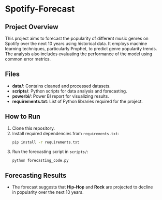 # Spotify-Forecast

## Project Overview
This project aims to forecast the popularity of different music genres on Spotify over the next 10 years using historical data. It employs machine learning techniques, particularly Prophet, to predict genre popularity trends. The analysis also includes evaluating the performance of the model using common error metrics.

## Files
- **data/**: Contains cleaned and processed datasets.
- **scripts/**: Python scripts for data analysis and forecasting.
- **powerbi/**: Power BI report for visualizing results.
- **requirements.txt**: List of Python libraries required for the project.

## How to Run
1. Clone this repository.
2. Install required dependencies from `requirements.txt`:
    ```bash
    pip install -r requirements.txt
    ```
3. Run the forecasting script in `scripts/`:
    ```bash
    python forecasting_code.py
    ```

## Forecasting Results
- The forecast suggests that **Hip-Hop** and **Rock** are projected to decline in popularity over the next 10 years.
